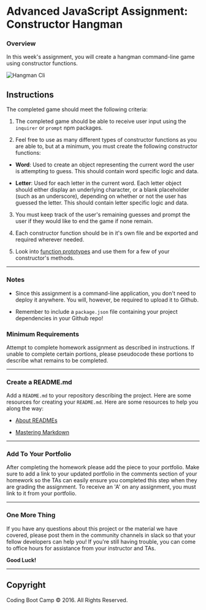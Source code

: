 # Advanced JavaScript Assignment: Constructor Hangman

### Overview

In this week's assignment, you will create a hangman command-line game using constructor functions.

![Hangman Cli](Images/01-Hangman-Cli.gif)

## Instructions

The completed game should meet the following criteria:

1.  The completed game should be able to receive user input using the `inquirer` or `prompt` npm packages.

2.  Feel free to use as many different types of constructor functions as you are able to, but at a minimum, you must create the following constructor functions:

* **Word**: Used to create an object representing the current word the user is attempting to guess. This should contain word specific logic and data.

* **Letter**: Used for each letter in the current word. Each letter object should either display an underlying character, or a blank placeholder (such as an underscore), depending on whether or not the user has guessed the letter. This should contain letter specific logic and data.

3.  You must keep track of the user's remaining guesses and prompt the user if they would like to end the game if none remain.

4.  Each constructor function should be in it's own file and be exported and required wherever needed.

5.  Look into [function prototypes](https://www.thecodeship.com/web-development/methods-within-constructor-vs-prototype-in-javascript/) and use them for a few of your constructor's methods.

---

### Notes

* Since this assignment is a command-line application, you don't need to deploy it anywhere. You will, however, be required to upload it to Github.

* Remember to include a `package.json` file containing your project dependencies in your Github repo!

### Minimum Requirements

Attempt to complete homework assignment as described in instructions. If unable to complete certain portions, please pseudocode these portions to describe what remains to be completed.

---

### Create a README.md

Add a `README.md` to your repository describing the project. Here are some resources for creating your `README.md`. Here are some resources to help you along the way:

* [About READMEs](https://help.github.com/articles/about-readmes/)

* [Mastering Markdown](https://guides.github.com/features/mastering-markdown/)

---

### Add To Your Portfolio

After completing the homework please add the piece to your portfolio. Make sure to add a link to your updated portfolio in the comments section of your homework so the TAs can easily ensure you completed this step when they are grading the assignment. To receive an 'A' on any assignment, you must link to it from your portfolio.

---

### One More Thing

If you have any questions about this project or the material we have covered, please post them in the community channels in slack so that your fellow developers can help you! If you're still having trouble, you can come to office hours for assistance from your instructor and TAs.

**Good Luck!**

---

## Copyright

Coding Boot Camp © 2016. All Rights Reserved.
